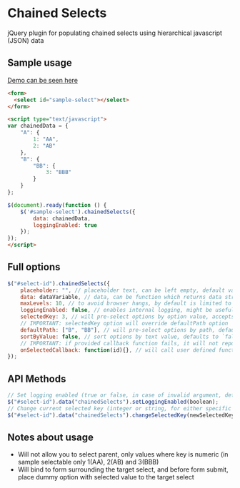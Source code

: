 # Chained Selects
jQuery plugin for populating chained selects using hierarchical javascript (JSON) data

## Sample usage

[Demo can be seen here](https://smarek.github.io/jquery-chained-selects/demo.html)

```html
<form>
  <select id="sample-select"></select>
</form>

<script type="text/javascript">
var chainedData = {
    "A": {
        1: "AA",
        2: "AB"
    },
    "B": {
        "BB": {
            3: "BBB"
        }
    }
};

$(document).ready(function () {
    $('#sample-select').chainedSelects({
        data: chainedData,
        loggingEnabled: true
    });
});
</script>
```

## Full options
```javascript
$("#select-id").chainedSelects({
    placeholder: "", // placeholder text, can be left empty, default value is ""
    data: dataVariable, // data, can be function which returns data structure, or plain variable, defaults to `{}`
    maxLevels: 10, // to avoid browser hangs, by default is limited to 10 levels of hierarchy, you can raise this if you need to
    loggingEnabled: false, // enables internal logging, might be useful for debugging, defaults to `false`
    selectedKey: 3, // will pre-select options by option value, accepts numeric or string (string for selecting either category, number for the final option), default to `false`
    // IMPORTANT: selectedKey option will override defaultPath option
    defaultPath: ["B", "BB"], // will pre-select options by path, defaults to `false`
    sortByValue: false, // sort options by text value, defaults to `false`
    // IMPORTANT: if provided callback function fails, it will not report caught error if the `loggingEnabled` is not `true`
    onSelectedCallback: function(id){}, // will call user defined function with id of currently selected, or empty string if non-final option was chosen, defaults to `false`
});
```

## API Methods
```javascript
// Set logging enabled (true or false, in case of invalid argument, defaults to true)
$("#select-id").data("chainedSelects").setLoggingEnabled(boolean);
// Change current selected key (integer or string, for either specific choice or category)
$("#select-id").data("chainedSelects").changeSelectedKey(newSelectedKey);
```

## Notes about usage

- Will not allow you to select parent, only values where key is numeric (in sample selectable only 1(AA), 2(AB) and 3(BBB)
- Will bind to form surrounding the target select, and before form submit, place dummy option with selected value to the target select
